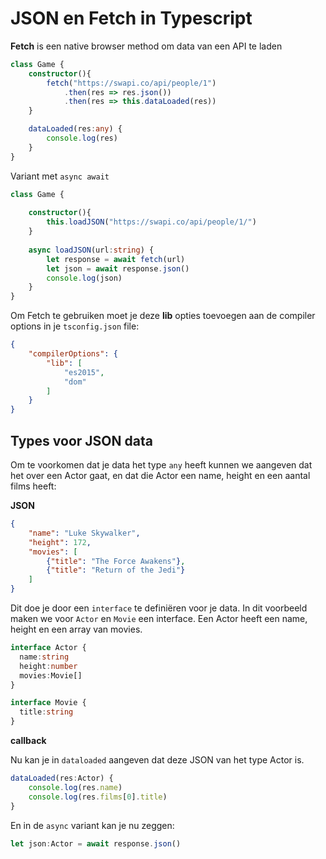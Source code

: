 # JSON en Fetch in Typescript

**Fetch** is een native browser method om data van een API te laden

```typescript
class Game {
    constructor(){
        fetch("https://swapi.co/api/people/1")
            .then(res => res.json())
            .then(res => this.dataLoaded(res))
    }

    dataLoaded(res:any) {
        console.log(res)
    }
}
```

Variant met `async await`

```typescript
class Game {
  
    constructor(){
        this.loadJSON("https://swapi.co/api/people/1/")
    }
  
    async loadJSON(url:string) {
        let response = await fetch(url)
        let json = await response.json()
        console.log(json)
    }
}

```

Om Fetch te gebruiken moet je deze **lib** opties toevoegen aan de compiler options in je `tsconfig.json` file:

```json
{
    "compilerOptions": {
        "lib": [
            "es2015",
            "dom"
        ]
    }
}
```

## Types voor JSON data

Om te voorkomen dat je data het type `any` heeft kunnen we aangeven dat het over een Actor gaat, en dat die Actor een name, height en een aantal films heeft:

**JSON**
```json
{
	"name": "Luke Skywalker",
	"height": 172,
	"movies": [
		{"title": "The Force Awakens"},
		{"title": "Return of the Jedi"}
	]
}
```

Dit doe je door een `interface` te definiëren voor je data. In dit voorbeeld maken we voor `Actor` en `Movie` een interface. Een Actor heeft een name, height en een array van movies.

```typescript
interface Actor {
  name:string
  height:number
  movies:Movie[]
}

interface Movie {
  title:string
}
```

**callback**

Nu kan je in `dataloaded` aangeven dat deze JSON van het type Actor is. 
```typescript
dataLoaded(res:Actor) {
    console.log(res.name)
    console.log(res.films[0].title)
}
```

En in de `async` variant kan je nu zeggen:
```typescript
let json:Actor = await response.json()
```
